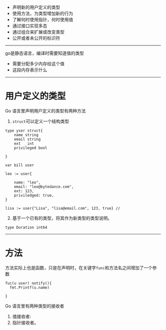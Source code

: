 * 声明新的用户定义的类型
* 使用方法，为类型增加新的行为
* 了解何时使用指针，何时使用值
* 通过接口实现多态
* 通过组合来扩展或改变类型
* 公开或者未公开的标识符
-----
go是静态语言，编译时需要知道值的类型
* 需要分配多少内存给这个值
* 这段内存表示什么

----
# 用户定义的类型

Go 语言里声明用户定义的类型有两种方法
1. `struct`可以定义一个结构类型

```
type yser struct{
    name string
    email string
    ext   int
    privileged bool
  
}

var bill user

leo := user{

    name: "leo",
    email: "leo@bytedance.com",
    ext: 123,
    priviledged: true,
}

lisa := user{"Lisa", "lisa@email.com", 123, true} //
```

2. 基于一个已有的类型，将其作为新类型的类型说明。
```
type Duration int64
```
----
# 方法

方法实际上也是函数，只是在声明时，在关键字`func`和方法名之间增加了一个参数
```
fuc(u user) notify(){
  fmt.Printf(u.name)

}
```
Go 语言里有两种类型的接收者
1. 值接收者:
2. 指针接收者。


